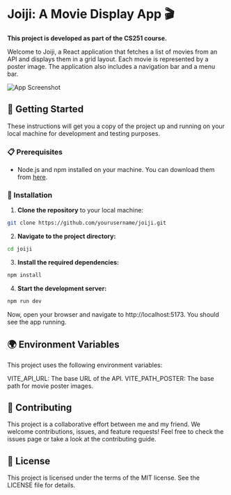 # Joiji: A Movie Display App 🎬

**This project is developed as part of the CS251 course.**

Welcome to Joiji, a React application that fetches a list of movies from an API and displays them in a grid layout. Each movie is represented by a poster image. The application also includes a navigation bar and a menu bar.

![App Screenshot](public/app-screenshot.png)

## 🚀 Getting Started

These instructions will get you a copy of the project up and running on your local machine for development and testing purposes.

### 📋 Prerequisites

- Node.js and npm installed on your machine. You can download them from [here](https://nodejs.org/en/).

### 🔧 Installation

1. **Clone the repository** to your local machine:

```sh
git clone https://github.com/yourusername/joiji.git
```

2. **Navigate to the project directory:**
```sh
cd joiji
```

3. **Install the required dependencies:**
```sh
npm install
```

4. **Start the development server:**
```sh
npm run dev
```

Now, open your browser and navigate to http://localhost:5173. You should see the app running.

## 🌍 Environment Variables
This project uses the following environment variables:

VITE_API_URL: The base URL of the API.
VITE_PATH_POSTER: The base path for movie poster images.

## 🤝 Contributing
This project is a collaborative effort between me and my friend. We welcome contributions, issues, and feature requests! Feel free to check the issues page or take a look at the contributing guide.

## 📝 License
This project is licensed under the terms of the MIT license. See the LICENSE file for details.
